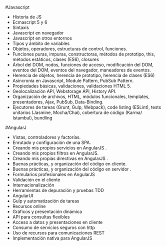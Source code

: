 #Javascript
-	Historia de JS
-	Ecmascript 5 y 6
-	Sintaxis
-	Javascript en navegador
-	Javascript en otros entornos
-	Tipos y ámbito de variables
-	Objetos, operadores, estructuras de control, funciones.
-	Funciones puras, impuras, constructoras, métodos de prototipo, this, métodos estáticos, clases (ES6), closures
-	Árbol del DOM, nodos, funciones de acceso, modificación del DOM, eventos del DOM, eventos del navegador, maneadores de eventos.
-	Herencia de objetos, herencia de prototipo, herencia de clases (ES6)
-	Asincronía en Javascript, Module Pattern, PubSub Pattern.
-	Propiedades básicas, validaciones, validaciones HTML 5.
-	Geolocalización API, Webstorage API, History API.
-	Organización de archivos, HTML, módulos funcionales, templates, presentadores, Ajax, PubSub, Data-Binding.
-	Ejecutores de tareas (Grunt, Gulp, Webpack), code listing (ESLint), tests unitarios (Jasmine, Mocha/Chai), cobertura de código (Karma/ Istambul), bundling

#AngularJ
-	Vistas, controladores y factorías.
-	Enrutado y configuración de una SPA.
-	Creando mis propios servicios en AngularJS .
-	Creando mis propios filtros en AngularJS.
-	Creando mis propias directivas en AngularJS .
-	Buenas prácticas, y organización del código en cliente.
-	Buenas prácticas, y organización del código en servidor .
-	Formularios profesionales en AngularJS
-	Validación en el cliente
-	Internacionalización
-	Herramientas de depuración y pruebas TDD
-	AngularUI
-	Gulp y automatización de tareas
-	Recursos online
-	Gráficos y presentación dinámica
-	API para consultas flexibles
-	Acceso a datos y presentaciones en cliente
-	Consumo de servicios seguros con http
-	Uso de recursos para comunicaciones REST
-	Implementación nativa para AngularJS
